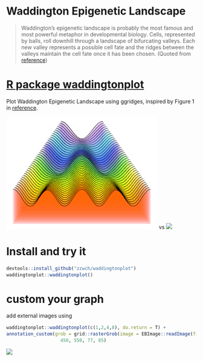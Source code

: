 # Waddington Epigenetic Landscape
> Waddington’s epigenetic landscape is probably the most famous and most powerful metaphor in developmental biology. Cells, represented by balls, roll downhill through a landscape of bifurcating valleys. Each new valley represents a possible cell fate and the ridges between the valleys maintain the cell fate once it has been chosen. (Quoted from [reference](https://www.ncbi.nlm.nih.gov/pmc/articles/PMC3372930/))

# [R package waddingtonplot](https://github.com/zzwch/waddingtonplot) 
Plot Waddington Epigenetic Landscape using ggridges, inspired by Figure 1 in [reference](https://www.ncbi.nlm.nih.gov/pmc/articles/PMC3372930/).

<img src= "https://raw.githubusercontent.com/lizc07/myScripts/master/images/waddington.ref.png" width = 400> vs <img src="https://www.ncbi.nlm.nih.gov/pmc/articles/PMC3372930/bin/nihms376417f1.jpg" width = 400>

# Install and try it
```r
devtools::install_github("zzwch/waddingtonplot")
waddingtonplot::waddingtonplot()
```

# custom your graph 
add external images using 
```r
waddingtonplot::waddingtonplot(c(1,2,4,8), do.return = T) +
annotation_custom(grob = grid::rasterGrob(image = EBImage::readImage(files = "微信图片_20180217191752.jpg")),
                    450, 550, 77, 85)
```
<img src= "https://raw.githubusercontent.com/lizc07/myScripts/master/images/waddington.toy.png" width = 600>
